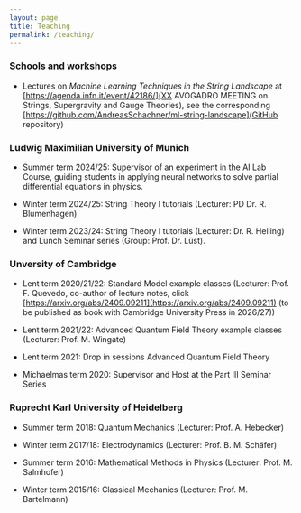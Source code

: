 ```yaml
---
layout: page
title: Teaching
permalink: /teaching/
---
```



### <b> Schools and workshops </b>

* Lectures on *Machine Learning Techniques in the String Landscape* at [https://agenda.infn.it/event/42186/](XX AVOGADRO MEETING on Strings, Supergravity and Gauge Theories), see the corresponding [https://github.com/AndreasSchachner/ml-string-landscape](GitHub repository)

### <b> Ludwig Maximilian University of Munich </b>

* Summer term 2024/25: Supervisor of an experiment in the AI Lab Course, guiding students in applying neural networks to solve partial differential equations in physics.

* Winter term 2024/25: String Theory I tutorials (Lecturer: PD Dr. R. Blumenhagen)

* Winter term 2023/24: String Theory I tutorials (Lecturer: Dr. R. Helling) and Lunch Seminar series (Group: Prof. Dr. Lüst).

### <b> Unversity of Cambridge </b>

* Lent term 2020/21/22: Standard Model example classes (Lecturer: Prof. F. Quevedo, co-author of lecture notes, click [https://arxiv.org/abs/2409.09211](https://arxiv.org/abs/2409.09211) (to be published as book with Cambridge University Press in 2026/27))

* Lent term 2021/22: Advanced Quantum Field Theory example classes (Lecturer: Prof. M. Wingate)

* Lent term 2021: Drop in sessions Advanced Quantum Field Theory

* Michaelmas term 2020: Supervisor and Host at the Part III Seminar Series


### <b> Ruprecht Karl University of Heidelberg </b>

* Summer term 2018: Quantum Mechanics (Lecturer: Prof. A. Hebecker)

* Winter term 2017/18: Electrodynamics (Lecturer: Prof. B. M. Schäfer)

* Summer term 2016: Mathematical Methods in Physics (Lecturer: Prof. M. Salmhofer)

* Winter term 2015/16: Classical Mechanics (Lecturer: Prof. M. Bartelmann)



